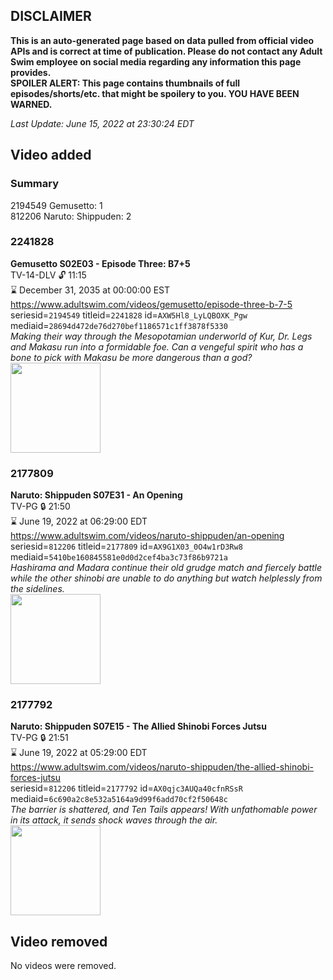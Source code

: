 ## DISCLAIMER
**This is an auto-generated page based on data pulled from official video APIs and is correct at time of publication. Please do not contact any Adult Swim employee on social media regarding any information this page provides.**  
**SPOILER ALERT: This page contains thumbnails of full episodes/shorts/etc. that might be spoilery to you. YOU HAVE BEEN WARNED.**  

_Last Update: June 15, 2022 at 23:30:24 EDT_
## Video added
### Summary
2194549 Gemusetto: 1  
812206 Naruto: Shippuden: 2  
### 2241828
**Gemusetto S02E03 - Episode Three: B7+5**  
TV-14-DLV 🔓 11:15  
⌛ December 31, 2035 at 00:00:00 EST  
https://www.adultswim.com/videos/gemusetto/episode-three-b-7-5  
seriesid=`2194549` titleid=`2241828` id=`AXW5Hl8_LyLQBOXK_Pgw` mediaid=`28694d472de76d270bef1186571c1ff3878f5330`  
_Making their way through the Mesopotamian underworld of Kur, Dr. Legs and Makasu run into a formidable foe. Can a vengeful spirit who has a bone to pick with Makasu be more dangerous than a god?_  
<a href="https://media.cdn.adultswim.com/uploads/20201111/thumbnails/2_2011111732274-GSMP_203_dup-20201030.jpg"><img src="https://media.cdn.adultswim.com/uploads/20201111/thumbnails/2_2011111732274-GSMP_203_dup-20201030.jpg" height="144px" /></a>
### 2177809
**Naruto: Shippuden S07E31 - An Opening**  
TV-PG 🔒 21:50  
⌛ June 19, 2022 at 06:29:00 EDT  
https://www.adultswim.com/videos/naruto-shippuden/an-opening  
seriesid=`812206` titleid=`2177809` id=`AX9G1X03_0O4w1rD3Rw8` mediaid=`5410be160845581e0d0d2cef4ba3c73f86b9721a`  
_Hashirama and Madara continue their old grudge match and fiercely battle while the other shinobi are unable to do anything but watch helplessly from the sidelines._  
<a href="https://media.cdn.adultswim.com/uploads/20220301/thumbnails/2_22311354178-NarutoShippuden_379_AnOpening.png"><img src="https://media.cdn.adultswim.com/uploads/20220301/thumbnails/2_22311354178-NarutoShippuden_379_AnOpening.png" height="144px" /></a>
### 2177792
**Naruto: Shippuden S07E15 - The Allied Shinobi Forces Jutsu**  
TV-PG 🔒 21:51  
⌛ June 19, 2022 at 05:29:00 EDT  
https://www.adultswim.com/videos/naruto-shippuden/the-allied-shinobi-forces-jutsu  
seriesid=`812206` titleid=`2177792` id=`AX0qjc3AUQa40cfnRSsR` mediaid=`6c690a2c8e532a5164a9d99f6add70cf2f50648c`  
_The barrier is shattered, and Ten Tails appears! With unfathomable power in its attack, it sends shock waves through the air._  
<a href="https://media.cdn.adultswim.com/uploads/20211119/thumbnails/2_2111191138155-NarutoShippuden_363_TheAlliedShinobiForcesJutsu.png"><img src="https://media.cdn.adultswim.com/uploads/20211119/thumbnails/2_2111191138155-NarutoShippuden_363_TheAlliedShinobiForcesJutsu.png" height="144px" /></a>
## Video removed
No videos were removed.  
